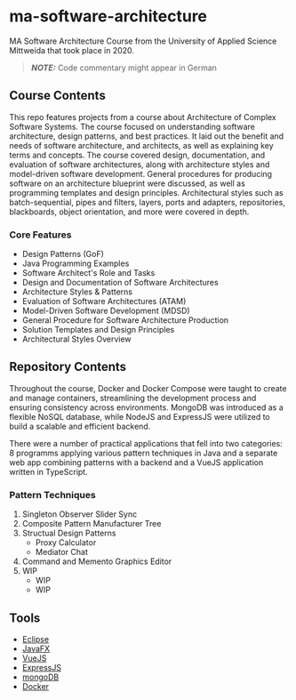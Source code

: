 # ma-software-architecture

MA Software Architecture Course from the University of Applied Science Mittweida that took place in 2020.

> **_NOTE:_** Code commentary might appear in German

## Course Contents

This repo features projects from a course about Architecture of Complex Software Systems. The course focused on understanding software architecture, design patterns, and best practices. It laid out the benefit and needs of software architecture, and architects, as well as explaining key terms and concepts. The course covered design, documentation, and evaluation of software architectures, along with architecture styles and model-driven software development. General procedures for producing software on an architecture blueprint were discussed, as well as programming templates and design principles. Architectural styles such as batch-sequential, pipes and filters, layers, ports and adapters, repositories, blackboards, object orientation, and more were covered in depth.

### Core Features

- Design Patterns (GoF)
- Java Programming Examples
- Software Architect's Role and Tasks
- Design and Documentation of Software Architectures
- Architecture Styles & Patterns
- Evaluation of Software Architectures (ATAM)
- Model-Driven Software Development (MDSD)
- General Procedure for Software Architecture Production
- Solution Templates and Design Principles
- Architectural Styles Overview

## Repository Contents

Throughout the course, Docker and Docker Compose were taught to create and manage containers, streamlining the development process and ensuring consistency across environments. MongoDB was introduced as a flexible NoSQL database, while NodeJS and ExpressJS were utilized to build a scalable and efficient backend.

There were a number of practical applications that fell into two categories: 8 programms applying various pattern techniques in Java and a separate web app combining patterns with a backend and a VueJS application written in TypeScript.

### Pattern Techniques

1. Singleton Observer Slider Sync
2. Composite Pattern Manufacturer Tree
3. Structual Design Patterns
   - Proxy Calculator
   - Mediator Chat
4. Command and Memento Graphics Editor
5. WIP
   - WIP
   - WIP

###

## Tools

- [Eclipse](https://www.eclipse.org)
- [JavaFX](https://openjfx.io/)
- [VueJS](https://vuejs.org/)
- [ExpressJS](https://expressjs.com/de/)
- [mongoDB](https://www.mongodb.com/)
- [Docker](https://docs.docker.com/)
